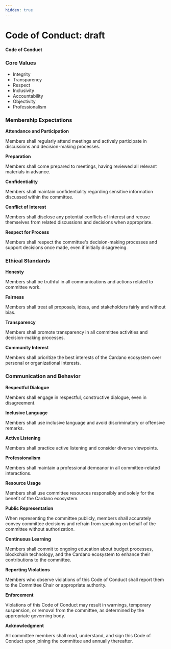 ```yaml
---
hidden: true
---
```


# Code of Conduct: draft

#### Code of Conduct

### **Core Values**

* Integrity
* Transparency
* Respect
* Inclusivity
* Accountability
* Objectivity
* Professionalism

### **Membership Expectations**

**Attendance and Participation**

Members shall regularly attend meetings and actively participate in discussions and decision-making processes.

**Preparation**

Members shall come prepared to meetings, having reviewed all relevant materials in advance.

**Confidentiality**

Members shall maintain confidentiality regarding sensitive information discussed within the committee.

**Conflict of Interest**

Members shall disclose any potential conflicts of interest and recuse themselves from related discussions and decisions when appropriate.

**Respect for Process**

Members shall respect the committee's decision-making processes and support decisions once made, even if initially disagreeing.

### **Ethical Standards**

**Honesty**

Members shall be truthful in all communications and actions related to committee work.

**Fairness**

Members shall treat all proposals, ideas, and stakeholders fairly and without bias.

**Transparency**

Members shall promote transparency in all committee activities and decision-making processes.

**Community Interest**

Members shall prioritize the best interests of the Cardano ecosystem over personal or organizational interests.

### **Communication and Behavior**

**Respectful Dialogue**

Members shall engage in respectful, constructive dialogue, even in disagreement.

**Inclusive Language**

Members shall use inclusive language and avoid discriminatory or offensive remarks.

**Active Listening**

Members shall practice active listening and consider diverse viewpoints.

**Professionalism**

Members shall maintain a professional demeanor in all committee-related interactions.

**Resource Usage**

Members shall use committee resources responsibly and solely for the benefit of the Cardano ecosystem.

**Public Representation**

When representing the committee publicly, members shall accurately convey committee decisions and refrain from speaking on behalf of the committee without authorization.

**Continuous Learning**

Members shall commit to ongoing education about budget processes, blockchain technology, and the Cardano ecosystem to enhance their contributions to the committee.

**Reporting Violations**

Members who observe violations of this Code of Conduct shall report them to the Committee Chair or appropriate authority.

**Enforcement**

Violations of this Code of Conduct may result in warnings, temporary suspension, or removal from the committee, as determined by the appropriate governing body.

**Acknowledgment**

All committee members shall read, understand, and sign this Code of Conduct upon joining the committee and annually thereafter.
